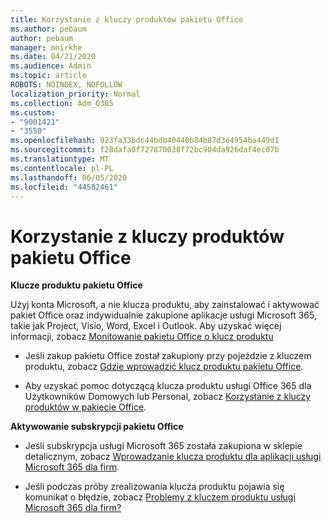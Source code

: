 ```yaml
---
title: Korzystanie z kluczy produktów pakietu Office
ms.author: pebaum
author: pebaum
manager: mnirkhe
ms.date: 04/21/2020
ms.audience: Admin
ms.topic: article
ROBOTS: NOINDEX, NOFOLLOW
localization_priority: Normal
ms.collection: Adm_O365
ms.custom:
- "9001421"
- "3550"
ms.openlocfilehash: 923fa33bdc44bdb40440b84b87d3e4954ba449d1
ms.sourcegitcommit: f28dafa0f727870038f72bc904da926daf4ec07b
ms.translationtype: MT
ms.contentlocale: pl-PL
ms.lasthandoff: 06/05/2020
ms.locfileid: "44582461"
---
```

# <a name="using-office-product-keys"></a>Korzystanie z kluczy produktów pakietu Office

**Klucze produktu pakietu Office**

Użyj konta Microsoft, a nie klucza produktu, aby zainstalować i aktywować pakiet Office oraz indywidualnie zakupione aplikacje usługi Microsoft 365, takie jak Project, Visio, Word, Excel i Outlook. Aby uzyskać więcej informacji, zobacz [Monitowanie pakietu Office o klucz produktu](https://support.office.com/article/12a5763a-d45c-4685-8c95-a44500213759?ui=en-US&rs=en-US&ad=US#bkmk_promptforpkey)

- Jeśli zakup pakietu Office został zakupiony przy pojeździe z kluczem produktu, zobacz [Gdzie wprowadzić klucz produktu pakietu Office](https://support.office.com/article/Where-to-enter-your-Office-product-key-0a82e5ae-739e-4b92-a6f4-2ec780c185db).

- Aby uzyskać pomoc dotyczącą klucza produktu usługi Office 365 dla Użytkowników Domowych lub Personal, zobacz [Korzystanie z kluczy produktów w pakiecie Office](https://support.office.com/article/using-product-keys-with-office-12a5763a-d45c-4685-8c95-a44500213759).

**Aktywowanie subskrypcji pakietu Office** 

- Jeśli subskrypcja usługi Microsoft 365 została zakupiona w sklepie detalicznym, zobacz [Wprowadzanie klucza produktu dla aplikacji usługi Microsoft 365 dla firm](https://docs.microsoft.com/microsoft-365/commerce/enter-your-product-key).

- Jeśli podczas próby zrealizowania klucza produktu pojawia się komunikat o błędzie, zobacz [Problemy z kluczem produktu usługi Microsoft 365 dla firm?](https://docs.microsoft.com/microsoft-365/commerce/product-key-errors-and-solutions)
